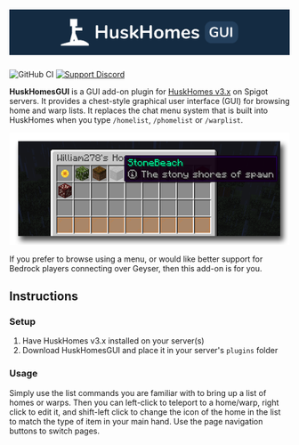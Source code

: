 # [![HuskHomes Banner](images/banner-graphic.png)](https://github.com/WiIIiam278/HuskHomes2)
![GitHub CI](https://img.shields.io/github/actions/workflow/status/WiIIiam278/HuskHomesGUI/java_ci.yml?branch=master&logo=github)
[![Support Discord](https://img.shields.io/discord/818135932103557162.svg?label=&logo=discord&logoColor=fff&color=7389D8&labelColor=6A7EC2)](https://discord.gg/tVYhJfyDWG)

**HuskHomesGUI** is a GUI add-on plugin for [HuskHomes v3.x](https://github.com/WiIIiam278/HuskHomes2) on Spigot servers. It provides a chest-style graphical user interface (GUI) for browsing home and warp lists. It replaces the chat menu system that is built into HuskHomes when you type `/homelist`, `/phomelist` or `/warplist`.

![Menu screenshot](images/menu-screenshot.png)

If you prefer to browse using a menu, or would like better support for Bedrock players connecting over Geyser, then this add-on is for you.

## Instructions
### Setup
1. Have HuskHomes v3.x installed on your server(s)
2. Download HuskHomesGUI and place it in your server's `plugins` folder

### Usage
Simply use the list commands you are familiar with to bring up a list of homes or warps.
Then you can left-click to teleport to a home/warp, right click to edit it, and shift-left click to change the icon of the home in the list to match the type of item in your main hand. Use the page navigation buttons to switch pages.